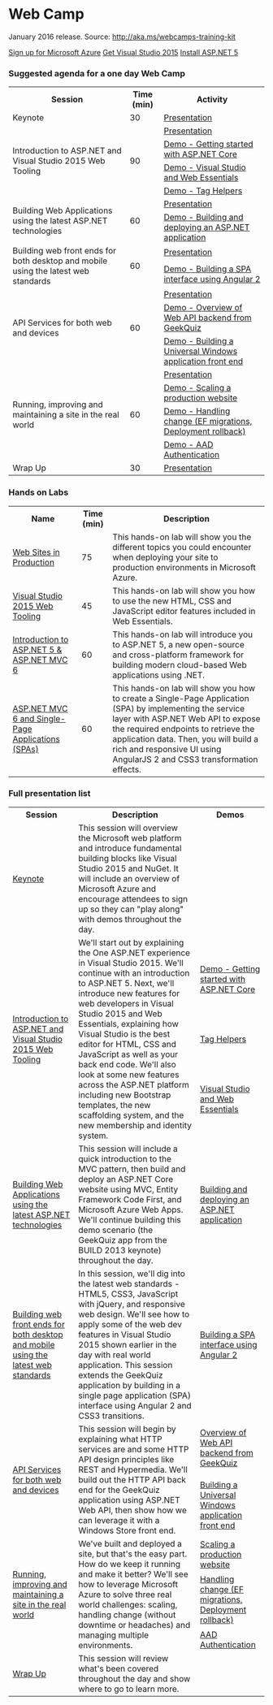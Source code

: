 ﻿<html lang="en">
<head>
  <meta charset="utf-8">
  <meta http-equiv="X-UA-Compatible" content="IE=edge">
  <meta name="viewport" content="width=device-width, initial-scale=1">
  <title>Web Camp Training Kit</title>
  <link rel="stylesheet" href="style.css">
</head>
<body>
  <div class="container">
    <div class="jumbotron">
      <h1>Web Camp</h1>
      <p>January 2016 release. Source: <a href="http://aka.ms/webcamps-training-kit">http://aka.ms/webcamps-training-kit</a></p>
      <p>
        <a href="http://aka.ms/CloudCamp-AzureTrial" class="btn btn-success">Sign up for Microsoft Azure</a>
        <a href="http://visualstudio.com" class="btn btn-success">Get Visual Studio 2015</a>
        <a href="http://docs.asp.net/en/latest/getting-started/installing-on-windows.html" class="btn btn-success">Install ASP.NET 5</a>        
      </p>
    </div>
    <div class="panel panel-default">
      <div class="panel-heading">
        <h3 class="panel-title">Suggested agenda for a one day Web Camp</h3>
      </div>
      <div class="panel-body">
        <table class="table table-bordered table-hover">
          <tr>
            <th>Session</th>
            <th>Time (min)</th>
            <th>Activity</th>
          </tr>
          <tr>
            <td>Keynote</td>
            <td>30</td>
            <td><a href='Presentation/01-Keynote/Keynote.pptx'>Presentation</a></td>
          </tr>
          <tr>
            <td rowspan="4">Introduction to ASP.NET and Visual Studio 2015 Web Tooling</td>
            <td rowspan="4">90</td>
            <td><a href='Presentation/02-ASPNET-and-VS-Web-Tooling/ASPNET-and-VS-Web-Tooling.pptx'>Presentation</a></td>
          </tr>
          <tr>
            <td><a href='Presentation/02-ASPNET-and-VS-Web-Tooling/GettingStartedASPNETCore/'>Demo - Getting started with ASP.NET Core</a></td>
          </tr>
          <tr>
            <td><a href='Presentation/02-ASPNET-and-VS-Web-Tooling/Visual-Studio-and-Web-Essentials/'>Demo - Visual Studio and Web Essentials</a></td>
          </tr>
          <tr>
            <td><a href='Presentation/02-ASPNET-and-VS-Web-Tooling/TagHelpers/'>Demo - Tag Helpers</a></td>
          </tr>
          <tr>
            <td rowspan="2">Building Web Applications using the latest ASP.NET technologies</td>
            <td rowspan="2">60</td>
            <td><a href='Presentation/03-Build-and-deploy-ASPNET/Build-and-deploy-ASPNET.pptx'>Presentation</a></td>
          </tr>
          <tr>
            <td><a href='Presentation/03-Build-and-deploy-ASPNET/GeekQuiz-Build-and-deploy-ASP/'>Demo - Building and deploying an ASP.NET application</a></td>
          </tr>
          <tr>
            <td rowspan="2">Building web front ends for both desktop and mobile using the latest web standards</td>
            <td rowspan="2">60</td>
            <td><a href='Presentation/04-Modern-Web-Front-Ends/Modern-web-front-ends.pptx'>Presentation</a></td>
          </tr>
          <tr>
            <td><a href='Presentation/04-Modern-Web-Front-Ends/GeekQuiz-SPA-Interface/'>Demo - Building a SPA interface using Angular 2</a></td>
          </tr>
          <tr>
            <td rowspan="3">API Services for both web and devices</td>
            <td rowspan="3">60</td>
            <td><a href='Presentation/05-HTTP-Services/HTTP-Services.pptx'>Presentation</a></td>
          </tr>
          <tr>
            <td><a href='Presentation/05-HTTP-Services/GeekQuiz-Web-API-backend/'>Demo - Overview of Web API backend from GeekQuiz</a></td>
          </tr>
          <tr>
            <td><a href='Presentation/05-HTTP-Services/GeekQuiz-Web-API-Universal-Windows/'>Demo - Building a Universal Windows application front end</a></td>
          </tr>
          <tr>
            <td rowspan="4">Running, improving and maintaining a site in the real world</td>
            <td rowspan="4">60</td>
            <td><a href='Presentation/06-ASPNET-in-Production/ASPNET-in-Production.pptx'>Presentation</a></td>
          </tr>
          <tr>
            <td><a href='Presentation/06-ASPNET-in-Production/Scaling-a-production-website/'>Demo - Scaling a production website</a></td>
          </tr>
          <tr>
            <td><a href='Presentation/06-ASPNET-in-Production/Handling-change-EF-migrations/'>Demo - Handling change (EF migrations, Deployment rollback)</a></td>
          </tr>
          <tr>
            <td><a href='Presentation/06-ASPNET-in-Production/Azure-Active-Directory/'>Demo - AAD Authentication</a></td>
          </tr>
          <tr>
            <td>Wrap Up</td>
            <td>30</td>
            <td><a href='Presentation/07-Conclusion/Conclusion.pptx'>Presentation</a></td>
          </tr>
        </table>
      </div>
    </div>
    <div class="panel panel-default">
      <div class="panel-heading">
        <h3 class="panel-title">Hands on Labs</h3>
      </div>
      <div class="panel-body">
        <table class="table table-bordered table-hover">
          <tr>
            <th>Name</th>
            <th>Time (min)</th>
            <th>Description</th>
          </tr>
          <tr>
            <td><a href='HOL/WebSitesInProduction/'>Web Sites in Production</a></td>
            <td>75</td>
            <td>This hands-on lab will show you the different topics you could encounter when deploying your site to production environments in Microsoft Azure.</td>
          </tr>
          <tr>
            <td><a href='HOL/VSWebTooling/'>Visual Studio 2015 Web Tooling</a></td>
            <td>45</td>
            <td>This hands-on lab will show you how to use the new HTML, CSS and JavaScript editor features included in Web Essentials.</td>
          </tr>
          <tr>
            <td><a href='HOL/IntroToASPNET5/'>Introduction to ASP.NET 5 & ASP.NET MVC 6</a></td>
            <td>60</td>
            <td>This hands-on lab will introduce you to ASP.NET 5, a new open-source and cross-platform framework for building modern cloud-based Web applications using .NET.</td>
          </tr>
          <tr>
            <td><a href='HOL/AspNetApiSpa/'>ASP.NET MVC 6 and Single-Page Applications (SPAs)</a></td>
            <td>60</td>
            <td>This hands-on lab will show you how to create a Single-Page Application (SPA) by implementing the service layer with ASP.NET Web API to expose the required endpoints to retrieve the application data. Then, you will build a rich and responsive UI using AngularJS 2 and CSS3 transformation effects.</td>
          </tr>
        </table>
      </div>
    </div>
    <div class="panel panel-default">
      <div class="panel-heading">
        <h3 class="panel-title">Full presentation list</h3>
      </div>
      <div class="panel-body">
        <table class="table table-bordered table-hover">
          <tr>
            <th>Session</th>
            <th>Description</th>
            <th>Demos</th>
          </tr>
          <tr>
            <td><a href='Presentation/01-Keynote/Keynote.pptx'>Keynote</a></td>
            <td>This session will overview the Microsoft web platform and introduce fundamental building blocks like Visual Studio 2015 and NuGet. It will include an overview of Microsoft Azure and encourage attendees to sign up so they can "play along" with
              demos throughout the day.</td>
            <td></td>
          </tr>
          <tr>
            <td rowspan="3"><a href='Presentation/02-ASPNET-and-VS-Web-Tooling/ASPNET-and-VS-Web-Tooling.pptx'>Introduction to ASP.NET and Visual Studio 2015 Web Tooling</a></td>
            <td rowspan="3">We'll start out by explaining the One ASP.NET experience in Visual Studio 2015. We'll continue with an introduction to ASP.NET 5. Next, we'll introduce new features for web developers in Visual Studio 2015 and Web Essentials, explaining how Visual
              Studio is the best editor for HTML, CSS and JavaScript as well as your back end code. We'll also look at some new features across the ASP.NET platform including new Bootstrap templates, the new scaffolding system, and the new membership
              and identity system.</td>
            <td><a href='Presentation/02-ASPNET-and-VS-Web-Tooling/GettingStartedASPNETCore/'>Demo - Getting started with ASP.NET Core</a></td>
          </tr>
          <tr>
            <td><a href='Presentation/02-ASPNET-and-VS-Web-Tooling/TagHelpers/'>Tag Helpers</a></td>
          </tr>
          <tr>
            <td><a href='Presentation/02-ASPNET-and-VS-Web-Tooling/Visual-Studio-and-Web-Essentials/'>Visual Studio and Web Essentials</a></td>
          </tr>
          <tr>
            <td><a href='Presentation/03-Build-and-deploy-ASPNET/Build-and-deploy-ASPNET.pptx'>Building Web Applications using the latest ASP.NET technologies</a></td>
            <td>This session will include a quick introduction to the MVC pattern, then build and deploy an ASP.NET Core website using MVC, Entity Framework Code First, and Microsoft Azure Web Apps. We'll continue building this demo scenario (the GeekQuiz app
              from the BUILD 2013 keynote) throughout the day.</td>
            <td><a href='Presentation/03-Build-and-deploy-ASPNET/GeekQuiz-Build-and-deploy-ASP/'>Building and deploying an ASP.NET application</a></td>
          </tr>
          <tr>
            <td><a href='Presentation/04-Modern-Web-Front-Ends/Modern-web-front-ends.pptx'>Building web front ends for both desktop and mobile using the latest web standards</a></td>
            <td>In this session, we'll dig into the latest web standards - HTML5, CSS3, JavaScript with jQuery, and responsive web design. We'll see how to apply some of the web dev features in Visual Studio 2015 shown earlier in the day with real world application.
              This session extends the GeekQuiz application by building in a single page application (SPA) interface using Angular 2 and CSS3 transitions.</td>
            <td><a href='Presentation/04-Modern-Web-Front-Ends/GeekQuiz-SPA-Interface/'>Building a SPA interface using Angular 2</a></td>
          </tr>
          <tr>
            <td rowspan="2"><a href='Presentation/05-HTTP-Services/HTTP-Services.pptx'>API Services for both web and devices</a></td>
            <td rowspan="2">This session will begin by explaining what HTTP services are and some HTTP API design principles like REST and Hypermedia. We'll build out the HTTP API back end for the GeekQuiz application using ASP.NET Web API, then show how we can leverage
              it with a Windows Store front end.</td>
            <td><a href='Presentation/05-HTTP-Services/GeekQuiz-Web-API-backend/'>Overview of Web API backend from GeekQuiz</a></td>
          </tr>
          <tr>
            <td><a href='Presentation/05-HTTP-Services/GeekQuiz-Web-API-Universal-Windows/'>Building a Universal Windows application front end</a></td>
          </tr>
          <tr>
            <td rowspan="3"><a href='Presentation/06-ASPNET-in-Production/ASPNET-in-Production.pptx'>Running, improving and maintaining a site in the real world</a></td>
            <td rowspan="3">We've built and deployed a site, but that's the easy part. How do we keep it running and make it better? We'll see how to leverage Microsoft Azure to solve three real world challenges: scaling, handling change (without downtime or headaches)
              and managing multiple environments.</td>
            <td><a href='Presentation/06-ASPNET-in-Production/Scaling-a-production-website/'>Scaling a production website</a></td>
          </tr>
          <tr>
            <td><a href='Presentation/06-ASPNET-in-Production/Handling-change-EF-migrations/'>Handling change (EF migrations, Deployment rollback)</a></td>
          </tr>
          <tr>
            <td><a href='Presentation/06-ASPNET-in-Production/Azure-Active-Directory/'>AAD Authentication</a></td>
          </tr>
          <tr>
            <td><a href='Presentation/Conclusion/07-Conclusion.pptx'>Wrap Up</a></td>
            <td>This session will review what's been covered throughout the day and show where to go to learn more.</td>
            <td></td>
          </tr>
        </table>
      </div>
    </div>
</body>
</html>
